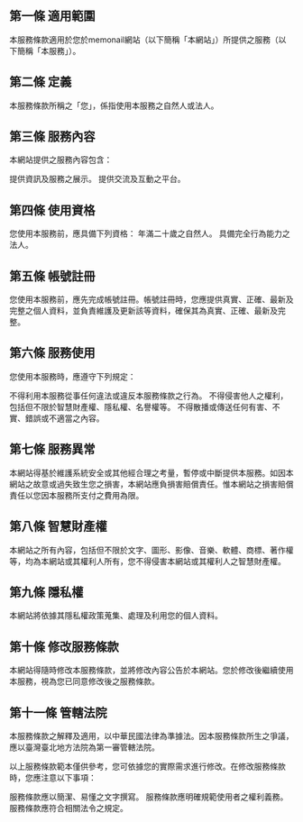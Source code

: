 ## 第一條 適用範圍

本服務條款適用於您於memonail網站（以下簡稱「本網站」）所提供之服務（以下簡稱「本服務」）。

## 第二條 定義

本服務條款所稱之「您」，係指使用本服務之自然人或法人。

## 第三條 服務內容

本網站提供之服務內容包含：

提供資訊及服務之展示。
提供交流及互動之平台。

## 第四條 使用資格

您使用本服務前，應具備下列資格：
年滿二十歲之自然人。
具備完全行為能力之法人。

## 第五條 帳號註冊

您使用本服務前，應先完成帳號註冊。帳號註冊時，您應提供真實、正確、最新及完整之個人資料，並負責維護及更新該等資料，確保其為真實、正確、最新及完整。

## 第六條 服務使用

您使用本服務時，應遵守下列規定：

不得利用本服務從事任何違法或違反本服務條款之行為。
不得侵害他人之權利，包括但不限於智慧財產權、隱私權、名譽權等。
不得散播或傳送任何有害、不實、錯誤或不適當之內容。

## 第七條 服務異常

本網站得基於維護系統安全或其他經合理之考量，暫停或中斷提供本服務。如因本網站之故意或過失致生您之損害，本網站應負損害賠償責任。惟本網站之損害賠償責任以您因本服務所支付之費用為限。

## 第八條 智慧財產權

本網站之所有內容，包括但不限於文字、圖形、影像、音樂、軟體、商標、著作權等，均為本網站或其權利人所有，您不得侵害本網站或其權利人之智慧財產權。

## 第九條 隱私權

本網站將依據其隱私權政策蒐集、處理及利用您的個人資料。

## 第十條 修改服務條款

本網站得隨時修改本服務條款，並將修改內容公告於本網站。您於修改後繼續使用本服務，視為您已同意修改後之服務條款。

## 第十一條 管轄法院

本服務條款之解釋及適用，以中華民國法律為準據法。因本服務條款所生之爭議，應以臺灣臺北地方法院為第一審管轄法院。

以上服務條款範本僅供參考，您可依據您的實際需求進行修改。在修改服務條款時，您應注意以下事項：

服務條款應以簡潔、易懂之文字撰寫。
服務條款應明確規範使用者之權利義務。
服務條款應符合相關法令之規定。